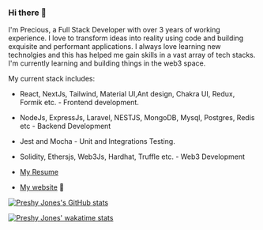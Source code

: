 ### Hi there 👋

I'm Precious, a Full Stack Developer with over 3 years of working experience. I love to transform ideas into reality using code and building exquisite and 
performant applications. I always love learning new technolgies and this has helped me gain skills in a vast array of tech stacks. I'm currently learning and building things in the web3 space.

My current stack includes:
- React, NextJs, Tailwind, Material UI,Ant design, Chakra UI, Redux, Formik etc. - Frontend development.
- NodeJs, ExpressJs, Laravel, NESTJS, MongoDB, Mysql, Postgres, Redis etc - Backend Development
- Jest and Mocha - Unit and Integrations Testing.
- Solidity, Ethersjs, Web3Js, Hardhat, Truffle etc. - Web3 Development

- [My Resume](https://docs.google.com/document/d/1kzJ0crZBq4kBQ-KHL86XdDKdad_s7NQa/edit)
- [My website](https://adedibuprecious.vercel.app/) 👨‍

[![Preshy Jones's GitHub stats](https://github-readme-stats.vercel.app/api?username=Preshy-Jones&show_icons=true&theme=cobalt)](https://github.com/Preshy-Jones/github-readme-stats)

[![Preshy Jones' wakatime stats](https://github-readme-stats.vercel.app/api/wakatime?username=PreshyJones)](https://github.com/anuraghazra/github-readme-stats)
 <!--Jones/Preshy-Jones** is a ✨ _special_ ✨ repository because its `README.md` (this file) appears on your GitHub profile.

Here are some ideas to get you started:

- 🔭 I’m currently working on ...
- 🌱 I’m currently learning ...
- 👯 I’m looking to collaborate on ...
- 🤔 I’m looking for help with ...
- 💬 Ask me about ...
- 📫 How to reach me: ...
- 😄 Pronouns: ...
- ⚡ Fun fact: ...
-->
